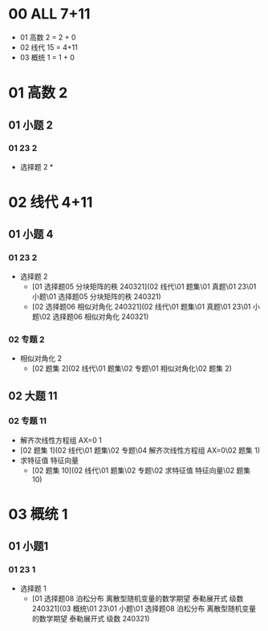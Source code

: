 # 00 ALL 7+11

* 01 高数 2 = 2 + 0
* 02 线代 15 = 4+11
* 03 概统 1 = 1 + 0



# 01 高数 2



## 01 小题 2



### 01 23 2

* 选择题  2
  *  



# 02 线代 4+11



## 01 小题 4



### 01 23 2

* 选择题  2
  *   [01 选择题05 分块矩阵的秩 240321](02 线代\01 题集\01 真题\01 23\01 小题\01 选择题05 分块矩阵的秩 240321) 
  *   [02 选择题06 相似对角化  240321](02 线代\01 题集\01 真题\01 23\01 小题\02 选择题06 相似对角化  240321) 

### 02 专题 2

* 相似对角化 2
  *  [02 题集 2](02 线代\01 题集\02 专题\01 相似对角化\02 题集 2) 



## 02 大题 11



### 02 专题 11

*  解齐次线性方程组 AX=0 1
  * [02 题集 1](02 线代\01 题集\02 专题\04 解齐次线性方程组 AX=0\02 题集 1) 
*  求特征值 特征向量
   *   [02 题集 10](02 线代\01 题集\02 专题\02 求特征值 特征向量\02 题集 10) 




# 03 概统 1



## 01 小题1



### 01 23 1

* 选择题 1
  *  [01 选择题08 泊松分布 离散型随机变量的数学期望  泰勒展开式 级数 240321](03 概统\01 23\01 小题\01 选择题08 泊松分布 离散型随机变量的数学期望  泰勒展开式 级数 240321) 